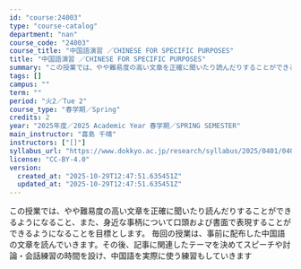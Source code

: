 ```yaml
---
id: "course:24003"
type: "course-catalog"
department: "nan"
course_code: "24003"
course_title: "中国語演習 ／CHINESE FOR SPECIFIC PURPOSES"
title: "中国語演習 ／CHINESE FOR SPECIFIC PURPOSES"
summary: "この授業では、やや難易度の高い文章を正確に聞いたり読んだりすることができるようになること、また、身近な事柄について口頭および書面で表現することができるようになることを目標とします。 毎回の授業は、事前に配布した中国語の文章を読んでいきます。…"
tags: []
campus: ""
term: ""
period: "火2／Tue 2"
course_type: "春学期／Spring"
credits: 2
year: "2025年度／2025 Academic Year 春学期／SPRING SEMESTER"
main_instructor: "喜島 千晴"
instructors: ["[]"]
syllabus_url: "https://www.dokkyo.ac.jp/research/syllabus/2025/0401/0401_24003_ja_JP.html"
license: "CC-BY-4.0"
version:
  created_at: "2025-10-29T12:47:51.635451Z"
  updated_at: "2025-10-29T12:47:51.635451Z"
---
```

この授業では、やや難易度の高い文章を正確に聞いたり読んだりすることができるようになること、また、身近な事柄について口頭および書面で表現することができるようになることを目標とします。 毎回の授業は、事前に配布した中国語の文章を読んでいきます。その後、記事に関連したテーマを決めてスピーチや討論・会話練習の時間を設け、中国語を実際に使う練習もしていきます
